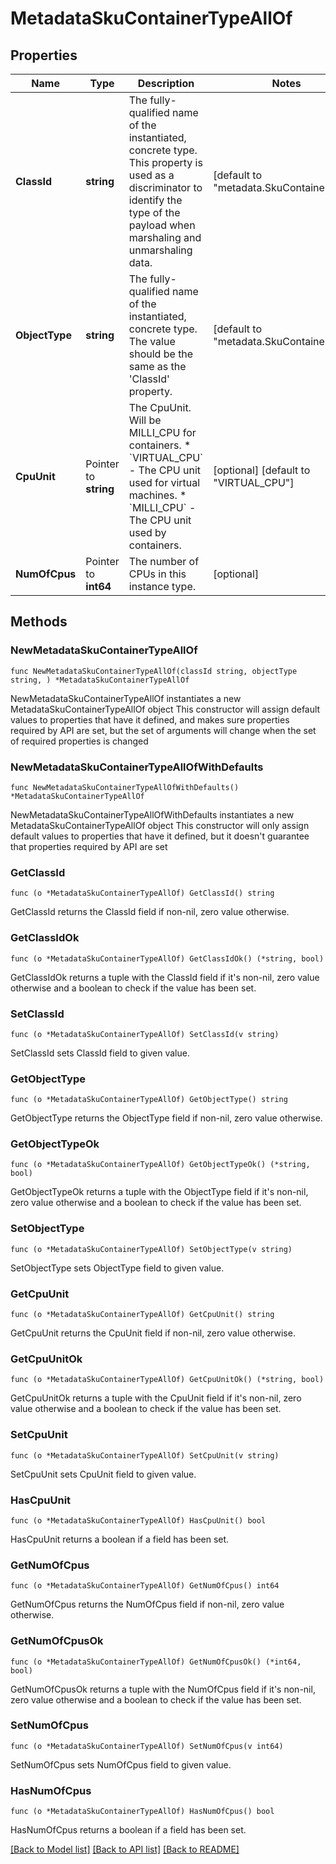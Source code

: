 # MetadataSkuContainerTypeAllOf

## Properties

Name | Type | Description | Notes
------------ | ------------- | ------------- | -------------
**ClassId** | **string** | The fully-qualified name of the instantiated, concrete type. This property is used as a discriminator to identify the type of the payload when marshaling and unmarshaling data. | [default to "metadata.SkuContainerType"]
**ObjectType** | **string** | The fully-qualified name of the instantiated, concrete type. The value should be the same as the &#39;ClassId&#39; property. | [default to "metadata.SkuContainerType"]
**CpuUnit** | Pointer to **string** | The CpuUnit. Will be MILLI_CPU for containers. * &#x60;VIRTUAL_CPU&#x60; - The CPU unit used for virtual machines. * &#x60;MILLI_CPU&#x60; - The CPU unit used by containers. | [optional] [default to "VIRTUAL_CPU"]
**NumOfCpus** | Pointer to **int64** | The number of CPUs in this instance type. | [optional] 

## Methods

### NewMetadataSkuContainerTypeAllOf

`func NewMetadataSkuContainerTypeAllOf(classId string, objectType string, ) *MetadataSkuContainerTypeAllOf`

NewMetadataSkuContainerTypeAllOf instantiates a new MetadataSkuContainerTypeAllOf object
This constructor will assign default values to properties that have it defined,
and makes sure properties required by API are set, but the set of arguments
will change when the set of required properties is changed

### NewMetadataSkuContainerTypeAllOfWithDefaults

`func NewMetadataSkuContainerTypeAllOfWithDefaults() *MetadataSkuContainerTypeAllOf`

NewMetadataSkuContainerTypeAllOfWithDefaults instantiates a new MetadataSkuContainerTypeAllOf object
This constructor will only assign default values to properties that have it defined,
but it doesn't guarantee that properties required by API are set

### GetClassId

`func (o *MetadataSkuContainerTypeAllOf) GetClassId() string`

GetClassId returns the ClassId field if non-nil, zero value otherwise.

### GetClassIdOk

`func (o *MetadataSkuContainerTypeAllOf) GetClassIdOk() (*string, bool)`

GetClassIdOk returns a tuple with the ClassId field if it's non-nil, zero value otherwise
and a boolean to check if the value has been set.

### SetClassId

`func (o *MetadataSkuContainerTypeAllOf) SetClassId(v string)`

SetClassId sets ClassId field to given value.


### GetObjectType

`func (o *MetadataSkuContainerTypeAllOf) GetObjectType() string`

GetObjectType returns the ObjectType field if non-nil, zero value otherwise.

### GetObjectTypeOk

`func (o *MetadataSkuContainerTypeAllOf) GetObjectTypeOk() (*string, bool)`

GetObjectTypeOk returns a tuple with the ObjectType field if it's non-nil, zero value otherwise
and a boolean to check if the value has been set.

### SetObjectType

`func (o *MetadataSkuContainerTypeAllOf) SetObjectType(v string)`

SetObjectType sets ObjectType field to given value.


### GetCpuUnit

`func (o *MetadataSkuContainerTypeAllOf) GetCpuUnit() string`

GetCpuUnit returns the CpuUnit field if non-nil, zero value otherwise.

### GetCpuUnitOk

`func (o *MetadataSkuContainerTypeAllOf) GetCpuUnitOk() (*string, bool)`

GetCpuUnitOk returns a tuple with the CpuUnit field if it's non-nil, zero value otherwise
and a boolean to check if the value has been set.

### SetCpuUnit

`func (o *MetadataSkuContainerTypeAllOf) SetCpuUnit(v string)`

SetCpuUnit sets CpuUnit field to given value.

### HasCpuUnit

`func (o *MetadataSkuContainerTypeAllOf) HasCpuUnit() bool`

HasCpuUnit returns a boolean if a field has been set.

### GetNumOfCpus

`func (o *MetadataSkuContainerTypeAllOf) GetNumOfCpus() int64`

GetNumOfCpus returns the NumOfCpus field if non-nil, zero value otherwise.

### GetNumOfCpusOk

`func (o *MetadataSkuContainerTypeAllOf) GetNumOfCpusOk() (*int64, bool)`

GetNumOfCpusOk returns a tuple with the NumOfCpus field if it's non-nil, zero value otherwise
and a boolean to check if the value has been set.

### SetNumOfCpus

`func (o *MetadataSkuContainerTypeAllOf) SetNumOfCpus(v int64)`

SetNumOfCpus sets NumOfCpus field to given value.

### HasNumOfCpus

`func (o *MetadataSkuContainerTypeAllOf) HasNumOfCpus() bool`

HasNumOfCpus returns a boolean if a field has been set.


[[Back to Model list]](../README.md#documentation-for-models) [[Back to API list]](../README.md#documentation-for-api-endpoints) [[Back to README]](../README.md)


